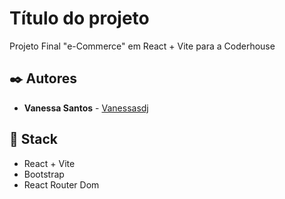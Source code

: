 # Título do projeto

Projeto Final "e-Commerce" em React + Vite para a Coderhouse

## ✒️ Autores

- **Vanessa Santos** - [Vanessasdj](https://github.com/Vanessasdj)

## 📄 Stack

- React + Vite
- Bootstrap
- React Router Dom
